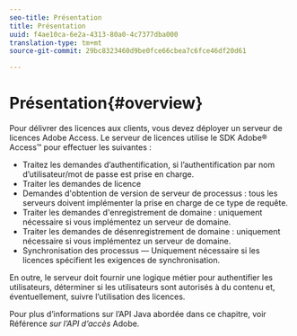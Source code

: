 ```yaml
---
seo-title: Présentation
title: Présentation
uuid: f4ae10ca-6e2a-4313-80a0-4c7377dba000
translation-type: tm+mt
source-git-commit: 29bc8323460d9be0fce66cbea7c6fce46df20d61

---
```



# Présentation{#overview}

Pour délivrer des licences aux clients, vous devez déployer un serveur de licences Adobe Access. Le serveur de licences utilise le SDK Adobe® Access™ pour effectuer les  suivantes :

* Traitez les demandes d’authentification, si l’authentification par nom d’utilisateur/mot de passe est prise en charge.
* Traiter les demandes de licence
* Demandes d&#39;obtention de version de serveur de processus : tous les serveurs doivent implémenter la prise en charge de ce type de requête.
* Traiter les demandes d&#39;enregistrement de domaine : uniquement nécessaire si vous implémentez un serveur de domaine.
* Traiter les demandes de désenregistrement de domaine : uniquement nécessaire si vous implémentez un serveur de domaine.
* Synchronisation des processus — Uniquement nécessaire si les licences spécifient les exigences de synchronisation.

En outre, le serveur doit fournir une logique métier pour authentifier les utilisateurs, déterminer si les utilisateurs sont autorisés à du contenu et, éventuellement, suivre l’utilisation des licences.

Pour plus d’informations sur l’API Java abordée dans ce chapitre, voir Référence *sur l’API d’accès* Adobe.
